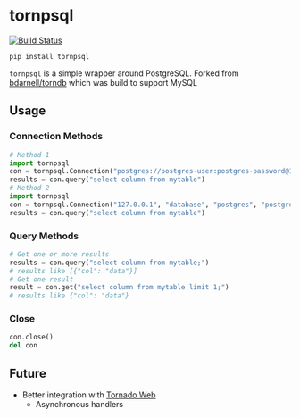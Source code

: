 tornpsql
======

[![Build Status](https://secure.travis-ci.org/stevepeak/tornpsql.png)](http://travis-ci.org/stevepeak/tornpsql)

`pip install tornpsql`

`tornpsql` is a simple wrapper around PostgreSQL.
Forked from [bdarnell/torndb](https://github.com/bdarnell/torndb) which was build to support MySQL


## Usage

### Connection Methods

```python
# Method 1
import tornpsql
con = tornpsql.Connection("postgres://postgres-user:postgres-password@127.0.0.1:5432/postgres-db")
results = con.query("select column from mytable")
# Method 2
import tornpsql
con = tornpsql.Connection("127.0.0.1", "database", "postgres", "postgres-user", 5432)
results = con.query("select column from mytable")
```

### Query Methods

```python
# Get one or more results
results = con.query("select column from mytable;")
# results like [{"col": "data"}]
# Get one result
result = con.get("select column from mytable limit 1;")
# results like {"col": "data"}
```

### Close

```python
con.close()
del con
```

## Future
- Better integration with [Tornado Web](https://github.com/facebook/tornado)
  - Asynchronous handlers
